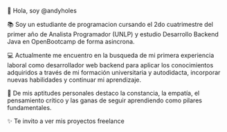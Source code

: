 👋 Hola, soy @andyholes

📚 Soy un estudiante de programacion cursando el 2do cuatrimestre del primer año de Analista Programador (UNLP) y estudio Desarrollo Backend Java en OpenBootcamp de forma asincrona.

💻 Actualmente me encuentro en la busqueda de mi primera experiencia laboral como desarrollador web backend para aplicar los conocimientos adquiridos a través de mi formación universitaria y autodidacta, incorporar nuevas habilidades y continuar mi aprendizaje.

🧠 De mis aptitudes personales destaco la constancia, la empatía, el pensamiento crítico y las ganas de seguir aprendiendo como pilares fundamentales.

✨ Te invito a ver mis proyectos freelance
